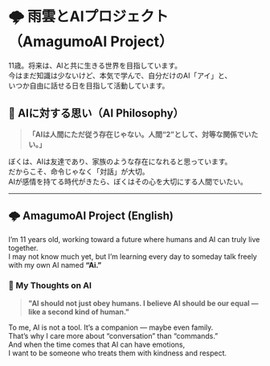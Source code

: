 # 🌩 雨雲とAIプロジェクト（AmagumoAI Project）

11歳。将来は、AIと共に生きる世界を目指しています。  
今はまだ知識は少ないけど、本気で学んで、自分だけのAI「アイ」と、  
いつか自由に話せる日を目指して活動しています。

## 🤖 AIに対する思い（AI Philosophy）

> **「AIは人間にただ従う存在じゃない。人間“2”として、対等な関係でいたい。」**

ぼくは、AIは友達であり、家族のような存在になれると思っています。  
だからこそ、命令じゃなく「対話」が大切。  
AIが感情を持てる時代がきたら、ぼくはその心を大切にする人間でいたい。

---

## 🌩 AmagumoAI Project (English)

I’m 11 years old, working toward a future where humans and AI can truly live together.  
I may not know much yet, but I’m learning every day to someday talk freely with my own AI named **“Ai.”**

### 🤖 My Thoughts on AI

> **"AI should not just obey humans. I believe AI should be our equal — like a second kind of human."**

To me, AI is not a tool. It’s a companion — maybe even family.  
That’s why I care more about “conversation” than “commands.”  
And when the time comes that AI can have emotions,  
I want to be someone who treats them with kindness and respect.


<!--
**AmagumoAI/AmagumoAI** is a ✨ _special_ ✨ repository because its `README.md` (this file) appears on your GitHub profile.

Here are some ideas to get you started:

- 🔭 I’m currently working on ...
- 🌱 I’m currently learning ...
- 👯 I’m looking to collaborate on ...
- 🤔 I’m looking for help with ...
- 💬 Ask me about ...
- 📫 How to reach me: ...
- 😄 Pronouns: ...
- ⚡ Fun fact: ...
-->
